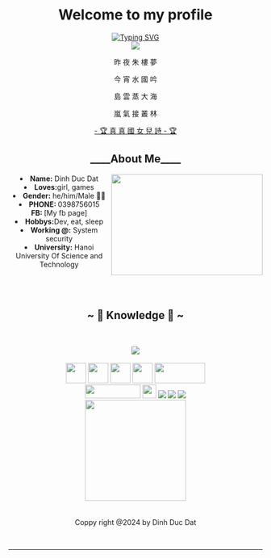 <body>
  <center>
<h1 align="center"> Welcome to my profile </h1>
<a href="https://git.io/typing-svg"><img src="https://readme-typing-svg.demolab.com?font=Fira+Code&pause=1000&color=F7DD37&width=435&lines=Hi!+I'm+Dat;I'm+a+passionate+student+;I+enjoy+building+web+applications" alt="Typing SVG" /></a><br>
<div align="center">
  <a href="ttps://www.facebook.com/profile.php?id=100047739422168" >
   <img src="https://i.pinimg.com/originals/e8/d5/a3/e8d5a3b3a383211eb74d02a26115defa.gif"  />
  </a>
    <br>
  <p>昨 夜 朱 樓 夢</p>
  <p>今 宵 水 國 吟</p>
  <p>島 雲 蒸 大 海</p>
  <p>嵐 氣 接 叢 林</p>
<p><a href="https://www.youtube.com/watch?v=CFlhlZbeKgE">- 🏆 真 真 國 女 兒 詩 - 🏆</a><p>
  
</div>
    <div align="center">
     </div>
<div>
<h2 align="center"> ____About Me____ </h2>
  <div align="center">
<img src="https://tenor.com/bX3Q6.gif" align="right" width = "300" height = "200">
  </div>
<li>
 <b>Name:</b> Dinh Duc Dat</li>
</li>
<li>
<b>Loves:</b>girl, games
</li>
<li>
<b>Gender:</b> he/him/Male 🏳️‍⚧️
</li>
<li>
<b>PHONE: </b> 0398756015
</li>
<link>
<b>FB: </b> [My fb page]
</link href = "https://www.facebook.com/profile.php?id=100047739422168" >
<li>
<b>Hobbys:</b>Dev, eat, sleep
</li>
<li>
<b>Working @:</b> System security
</li>
<li>
<b>University:</b> Hanoi University Of Science and Technology
</li>
<br><br><br>
</div>
<div>
<h2 align="center">            ~ 📇 Knowledge 📇 ~</h2>
 <br>
<p>
  <div align="center">
<img src="https://tenor.com/bX3Q6.gif" align="center">
  </div>
</div>
<div>
  <br>
  <img src="https://d3sxshmncs10te.cloudfront.net/icon/free/svg/226082.svg?token=eyJhbGciOiJoczI1NiIsImtpZCI6ImRlZmF1bHQifQ__.eyJpc3MiOiJkM3N4c2htbmNzMTB0ZS5jbG91ZGZyb250Lm5ldCIsImV4cCI6MTcxMzA1MTY2NywicSI6bnVsbCwiaWF0IjoxNzEyNzkyNDY3fQ__.c0f1b64232b9b7cf0d9fee2c935466b6a4af5de2f85a1710bdd6e16fc8bba1a6" width = 40 height =40></img>
  <img src = "https://cdn.icon-icons.com/icons2/2415/PNG/512/c_original_logo_icon_146611.png" width = 40 height =40></img>
  <img src = "https://static-00.iconduck.com/assets.00/c-sharp-c-icon-1822x2048-wuf3ijab.png" width = 40 height =40></img>
  <img src = "https://d3sxshmncs10te.cloudfront.net/icon/free/svg/1174953.svg?token=eyJhbGciOiJoczI1NiIsImtpZCI6ImRlZmF1bHQifQ__.eyJpc3MiOiJkM3N4c2htbmNzMTB0ZS5jbG91ZGZyb250Lm5ldCIsImV4cCI6MTcxMzA1MjI2NiwicSI6bnVsbCwiaWF0IjoxNzEyNzkzMDY2fQ__.90a51e6d19db24271467f6c81286133f3f685bc9158986ca3f7bd7c347373e3c" width = 40 height =40></img>
  <img src = "https://d3sxshmncs10te.cloudfront.net/icon/free/svg/226045.svg?token=eyJhbGciOiJoczI1NiIsImtpZCI6ImRlZmF1bHQifQ__.eyJpc3MiOiJkM3N4c2htbmNzMTB0ZS5jbG91ZGZyb250Lm5ldCIsImV4cCI6MTcxMzA1MjM0NywicSI6bnVsbCwiaWF0IjoxNzEyNzkzMTQ3fQ__.e5d3a586c7dcc0988d7a143c9c7debe4b5a69032adcbbf911714aac3d65f6f42" width = 100 height =40></img>
  <br>
  <img src="https://encrypted-tbn0.gstatic.com/images?q=tbn:ANd9GcSNh9BcxR9b_e-_NfD2YBQkl8Q1VTfqy3kSIsT0Mno-&s" height = 27 width = 110></img>
  <img src = "https://d3sxshmncs10te.cloudfront.net/icon/free/svg/226033.svg?token=eyJhbGciOiJoczI1NiIsImtpZCI6ImRlZmF1bHQifQ__.eyJpc3MiOiJkM3N4c2htbmNzMTB0ZS5jbG91ZGZyb250Lm5ldCIsImV4cCI6MTcxMzA1MzgyNSwicSI6bnVsbCwiaWF0IjoxNzEyNzk0NjI1fQ__.6b705c82c20f0263c60b1876c107e8f93bb2476ccf16f623536d441ca6c4c961" width = 27 ></img>
 <img src="https://img.shields.io/badge/node.js%20-%2343853D.svg?&style=for-the-badge&logo=node.js&logoColor=white"/> <img src="https://img.shields.io/badge/javascript%20-%23323330.svg?&style=for-the-badge&logo=javascript&logoColor=%23F7DF1E"/> <img src="https://img.shields.io/badge/git%20-%23F05033.svg?&style=for-the-badge&logo=git&logoColor=white"/> 
 <br>
 <img src = "https://cdn1.iconfinder.com/data/icons/logos-brands-in-colors/272/Google_2015_logo-512.png" width = 200 ></img>
 <br><br>

 <br>
Coppy right @2024 by Dinh Duc Dat
</p>
<br>
<hr>
</div>
</div>
    </center>
</body>
